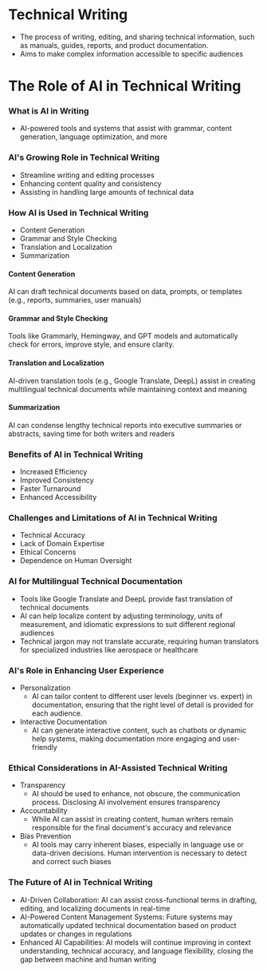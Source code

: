 

# Technical Writing


- The process of writing, editing, and sharing technical information, such as manuals, guides, reports, and product documentation.
- Aims to make complex information accessible to specific audiences


# The Role of AI in Technical Writing


### What is AI in Writing

- AI-powered tools and systems that assist with grammar, content generation, language optimization, and more


### AI's Growing Role in Technical Writing

- Streamline writing and editing processes
- Enhancing content quality and consistency
- Assisting in handling large amounts of technical data



### How AI is Used in Technical Writing

- Content Generation
- Grammar and Style Checking
- Translation and Localization
- Summarization


#### Content Generation

AI can draft technical documents based on data, prompts, or templates (e.g., reports, summaries, user manuals)



#### Grammar and Style Checking

Tools like Grammarly, Hemingway, and GPT models and automatically check for errors, improve style, and ensure clarity.



#### Translation and Localization

AI-driven translation tools (e.g., Google Translate, DeepL) assist in creating multilingual technical documents while maintaining context and meaning



#### Summarization

AI can condense lengthy technical reports into executive summaries or abstracts, saving time for both writers and readers




### Benefits of AI in Technical Writing

- Increased Efficiency
- Improved Consistency
- Faster Turnaround
- Enhanced Accessibility



### Challenges and Limitations of AI in Technical Writing

- Technical Accuracy
- Lack of Domain Expertise
- Ethical Concerns
- Dependence on Human Oversight



### AI for Multilingual Technical Documentation

- Tools like Google Translate and DeepL provide fast translation of technical documents
- AI can help localize content by adjusting terminology, units of measurement, and idiomatic expressions to suit different regional audiences
- Technical jargon may not translate accurate, requiring human translators for specialized industries like aerospace or healthcare



### AI's Role in Enhancing User Experience

- Personalization
	- AI can tailor content to different user levels (beginner vs. expert) in documentation, ensuring that the right level of detail is provided for each audience.
- Interactive Documentation
	- AI can generate interactive content, such as chatbots or dynamic help systems, making documentation more engaging and user-friendly




### Ethical Considerations in AI-Assisted Technical Writing

- Transparency
	- AI should be used to enhance, not obscure, the communication process. Disclosing AI involvement ensures transparency
- Accountability
	- While AI can assist in creating content, human writers remain responsible for the final document's accuracy and relevance
- Bias Prevention
	- AI tools may carry inherent biases, especially in language use or data-driven decisions. Human intervention is necessary to detect and correct such biases



### The Future of AI in Technical Writing

- AI-Driven Collaboration: AI can assist cross-functional terms in drafting, editing, and localizing documents in real-time
- AI-Powered Content Management Systems: Future systems may automatically updated technical documentation based on product updates or changes in regulations
- Enhanced AI Capabilities: AI models will continue improving in context understanding, technical accuracy, and language flexibility, closing the gap between machine and human writing